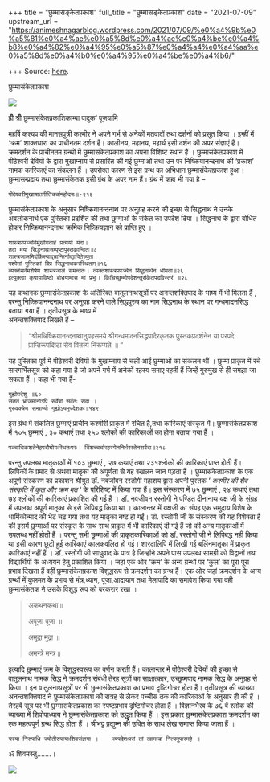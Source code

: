 +++
title = "छुम्मासङ्केतप्रकाश"
full_title = "छुम्मासङ्केतप्रकाश"
date = "2021-07-09"
upstream_url = "https://animeshnagarblog.wordpress.com/2021/07/09/%e0%a4%9b%e0%a5%81%e0%a4%ae%e0%a5%8d%e0%a4%ae%e0%a4%be%e0%a4%b8%e0%a4%82%e0%a4%95%e0%a5%87%e0%a4%a4%e0%a4%aa%e0%a5%8d%e0%a4%b0%e0%a4%95%e0%a4%be%e0%a4%b6/"

+++
Source: [here](https://animeshnagarblog.wordpress.com/2021/07/09/%e0%a4%9b%e0%a5%81%e0%a4%ae%e0%a5%8d%e0%a4%ae%e0%a4%be%e0%a4%b8%e0%a4%82%e0%a4%95%e0%a5%87%e0%a4%a4%e0%a4%aa%e0%a5%8d%e0%a4%b0%e0%a4%95%e0%a4%be%e0%a4%b6/).

छुम्मासंकेतप्रकाश

![](https://animeshnagarblog.files.wordpress.com/2021/07/890219126787356027191430.jpg?w=1024)

ह्रीँ श्रीँ छुम्मासंकेतप्रकाशिकाम्बा पादुकां पूजयामि

महर्षि कश्यप की मानसपुत्री कश्मीर ने अपने गर्भ से अनेकों मतवादों तथा
दर्शनों को प्रसूत किया । इन्हीं में ‘क्रम’ शाक्तधारा का प्राचीनतम दर्शन
हैं। कालीनय, महानय, महार्थ इसी दर्शन की अपर संज्ञाएं हैं। क्रमदर्शन के
प्राचीनतम ग्रन्थों में छुम्मासंकेतप्रकाश का अपना विशिष्ट स्थान हैं ।
छुम्मासंकेतप्रकाश में पीठेश्वरी देवियों के द्वारा मुखाम्नाय से प्रसारित
की गई छुम्माओं तथा उन पर निष्क्रियानन्दनाथ की ‘प्रकाश’ नामक कारिकाएं का
संकलन हैं । उपरोक्त कारण से इस ग्रन्थ का अभिधान छुम्मासंकेतप्रकाश हुआ।
छुम्मासम्प्रदाय तथा छुम्मासंकेतक इसी ग्रंथ के अपर नाम हैं। ग्रंथ में कहा
भी गया है –

``` wp-block-verse
पीठेश्वरीमुखायातगीतिचर्चामहोदयः॥-२१६
```

छुम्मासंकेतप्रकाश के अनुसार निष्क्रियानन्दनाथ पर अनुग्रह करने की इच्छा
से सिद्धनाथ ने उनके अवलोकनार्थ एक पुस्तिका प्रदर्शित की तथा छुम्माओं के
संकेत का उपदेश दिया । सिद्धनाथ के द्वारा बोधित होकर निष्क्रियानन्दनाथ
क्रमिक निष्क्रियज्ञान को प्राप्ति हुए ।

``` wp-block-verse
शास्त्रप्रपञ्चविमुखोगताहं प्रत्ययो यदा।
तदा मया सिद्धनाथःसम्पृष्टःपुस्तकान्वितः॥८
शास्त्रजालमिदंकिंस्याद्भ्रान्तिर्नाद्यापितेच्युता।
पश्येमां पुस्तिकां विप्र सिद्धनाथकरस्थिताम्॥१६
त्यक्तंसर्वमशेषेण शास्त्रजालं समन्ततः। त्यक्तशास्त्रप्रपञ्चेन सिद्धनाथेन धीमता॥२६
इत्युक्त्वा कृपायाविष्टो बोधयामास मां प्रभुः। किंचिच्छुम्मोपदेशन्तुसंकेतपदविस्तरं ॥२८
```

यह कथानक छुम्मासंकेतप्रकाश के अतिरिक्त वातुलनाथसूत्रों पर अनन्तशक्तिपाद
के भाष्य में भी मिलता हैं , परन्तु निष्क्रियानन्दनाथ पर अनुग्रह करने
वाले सिद्धपुरुष का नाम सिद्धनाथ के स्थान पर गन्धमादनसिद्ध बताया गया हैं
। तृतीयसूत्र के भाष्य में  
अनन्तशक्तिपाद लिखते हैं –

> “श्रीमन्निष्क्रियानन्दनाथानुग्रहसमये श्रीगन्धमादनसिद्धपादैरकृतक
> पुस्तकप्रदर्शनेन या परपदे प्राप्तिरूपदिष्टा सैव वितत्य निरूप्यते ॥ “

यह पुस्तिका पूर्व में पीठेश्वरी देवियों के मुखाम्नाय से चली आई छुम्माओं
का संकलन थीं । छुम्मा प्राकृत में रचे सारगर्भितसूत्र को कहा गया है जो
अपने गर्भ में अनेकों रहस्य समाए रहती हैं जिन्हें गुरुमुख से ही समझा जा
सकता हैं । कहा भी गया हैं-

``` wp-block-verse
गुह्योपदेशु ॥६०
सततं भ्राजमानोऽपि सर्वेषां सर्वतः सदा ।
गुरुवक्त्रेण सम्प्राप्यो गुह्योऽयमुपदेशकः॥१४९
```

इस ग्रंथ में संकलित छुम्माएं प्राचीन कश्मीरी प्राकृत में रचित है,तथा
कारिकाएं संस्कृत में। छुम्मासंकेतप्रकाश में १०५ छुम्माएं , ३० कथाएं तथा
२५० श्लोकों की कारिकाओं का होना बताया गया हैं ।

``` wp-block-verse
पञ्चाधिकशतेनेहपदौघोयःस्थितःपरः। त्रिंशच्चर्चारहस्येननिर्भरस्तेनसर्वदा॥२१८
```

परन्तु उपलब्ध मातृकाओं में १०३ छुम्माएं , २७ कथाएं तथा २३१श्लोकों की
कारिकाएं प्राप्त होती हैं। लिपिकों के प्रमाद से अथवा मातृका की अपूर्णता
से यह स्खलन जान पड़ता हैं । छुम्मासंकेतप्रकाश के एक अपूर्ण संस्करण का
प्रकाशन श्रीयुत डॉ. नवजीवन रस्तोगी महाशय द्वारा अपनी पुस्तक ‘ *कश्मीर की
शैव संस्कृति में कुल और क्रम मत* ‘ के परिशिष्ट में किया गया हैं। इस
संस्करण में ७५ छुम्माएं , २४ कथाएं तथा ७४ श्लोकों की कारिकाएं प्रकाशित
की गई हैं । डॉ. नवजीवन रस्तोगी ने पण्डित दीनानाथ यक्ष जी के संग्रह में
उपलब्ध अपूर्ण मातृका से इसे लिपिबद्ध किया था । कालान्तर में यक्षजी का
संग्रह एक समुदाय विशेष के धार्मिकोन्माद की भेट चढ़ गया तथा यह मातृका
नष्ट हो गई। डॉ. रस्तोगी जी के संस्करण की यह विशेषता है की इसमें छुम्माओं
पर संस्कृत के साथ साथ प्राकृत में भी कारिकाएं दी गई हैं जो की अन्य
मातृकाओं में उपलब्ध नहीं होती हैं । परन्तु सभी छुम्माओं की
प्राकृतकारिकाओं को डॉ. रस्तोगी जी ने लिपिबद्ध नही किया था इसी कारण छूटी
हुई कारिकाएं कालकवलित हो गई। शारदालिपि में लिखी गई बर्लिनमातृका में
प्राकृत कारिकाएं नहीं हैं । डॉ. रस्तोगी जी साधुवाद के पात्र है जिन्होंने
अपने पास उपलब्ध सामग्री को विद्वानों तथा विद्यार्थियों के अध्ययन हेतु
प्रकाशित किया । जहां एक ओर ‘क्रम’ के अन्य ग्रन्थों पर ‘कुल’ का पूरा पूरा
प्रभाव दिखता हैं वहीं छुम्मासंकेतप्रकाश विशुद्धरूप से क्रमदर्शन का
ग्रन्थ हैं। एक ओर जहां क्रमदर्शन के अन्य ग्रन्थों में कुलमत के प्रभाव से
मंत्र,ध्यान, पूजा,आद्ययाग तथा मेलापादि का समावेश किया गया वही
छुम्मासंकेतक ने उसके विशुद्ध रूप को बरकरार रखा ।

> अकथनकथा॥
>
> अपूजा पूजा ॥
>
> अमुद्रा मुद्रा ॥
>
> अमन्त्रे मन्त्र॥

इत्यादि छुम्माएं क्रम के विशुद्धस्वरूप का वर्णन करती हैं। कालान्तर में
पीठेश्वरी देवियों की इच्छा से वातुलनाथ नामक सिद्ध ने क्रमदर्शन संबंधी
तेरह सूत्रों का साक्षात्कार, उच्छुष्मपाद नामक सिद्ध के अनुग्रह से किया ।
इन वातुलनाथसूत्रों पर भी छुम्मासंकेतप्रकाश का प्रभाव दृष्टिगोचर होता
हैं। तृतीयसूत्र की व्याख्या अनन्तशक्तिपाद ने छुम्मासंकेतप्रकाश की सत्रह
से लेकर पच्चीस तक की कारिकाओं के अनुसार ही की हैं । तेरहवें सूत्र पर भी
छुम्मासंकेतप्रकाश का स्पष्टप्रभाव दृष्टिगोचर होता हैं । विज्ञानभैरव के
७६ वें श्लोक की व्याख्या में शिवोपाध्याय ने छुम्मासंकेतप्रकाश को उद्धृत
किया हैं । इस प्रकार छुम्मासंकेतप्रकाश क्रमदर्शन का एक महत्वपूर्ण ग्रन्थ
सिद्ध होता हैं । श्रीभट्ट प्रद्युम्न की उक्ति के साथ लेख समाप्त किया
जाता हैं ।

``` wp-block-verse
यस्या निरुपाधि ज्योतीरुपायाःशिवसंज्ञया ।‌    व्यपदेशःपरां तां त्वामम्बां नित्यमुपास्महे ॥
```

ॐ शिवमस्तु…….।

![](https://animeshnagarblog.files.wordpress.com/2021/07/136pa20192549273567163641354.jpg)

